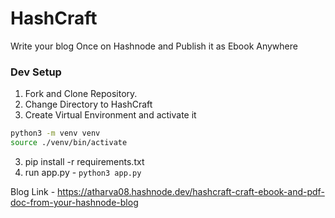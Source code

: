 # HashCraft
Write your blog Once on Hashnode and Publish it as Ebook Anywhere


### Dev Setup
1. Fork and Clone Repository.
2. Change Directory to HashCraft
3. Create Virtual Environment and activate it
```bash
python3 -m venv venv
source ./venv/bin/activate
``` 
3. pip install -r requirements.txt
4. run app.py - `python3 app.py`


Blog Link - https://atharva08.hashnode.dev/hashcraft-craft-ebook-and-pdf-doc-from-your-hashnode-blog